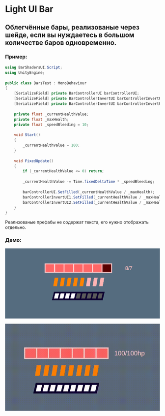 # Light UI Bar

## Облегчённые бары, реализованые через шейде, если вы нуждаетесь в большом количестве баров одновременно.



### Пример:

```csharp
using BarShadersUI.Script;
using UnityEngine;

public class BarsTest : MonoBehaviour
{
    [SerializeField] private BarControllerUI barControllerUI;
    [SerializeField] private BarControllerInvertUI barControllerInvertUI1;
    [SerializeField] private BarControllerInvertUI barControllerInvertUI2;

    private float _currentHealthValue;
    private float _maxHealth;
    private float _speedBleeding = 10;

    void Start()
    {
        _currentHealthValue = 100;
    }

    void FixedUpdate()
    {
        if (_currentHealthValue <= 0) return;

        _currentHealthValue -= Time.fixedDeltaTime * _speedBleeding;

        barControllerUI.SetFilled(_currentHealthValue / _maxHealth);
        barControllerInvertUI1.SetFilled(_currentHealthValue / _maxHealth);
        barControllerInvertUI2.SetFilled(_currentHealthValue / _maxHealth);
    }
}
```
Реализованые префабы не содержат текста, его нужно отображать отдельно.
### Демо:
![img.png](img1.png)

![img.gif](img2.gif)
